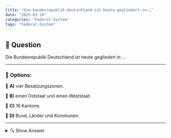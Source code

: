 ```yaml
---
title: "die-bundesrepublik-deutschland-ist-heute-gegliedert-in-…"
date: "2025-03-10"
categories: "Federal-System"
tags: "Federal-System"
---
```


## 📌 **Question**

Die Bundesrepublik Deutschland ist heute gegliedert in …



---

### 📝 **Options:**

🔘 **A)** vier Besatzungszonen.

🔘 **B)** einen Oststaat und einen Weststaat.

🔘 **C)** 16 Kantone.

🔘 **D)** Bund, Länder und Kommunen.

---

<details>
  <summary>🔍 Show Answer</summary>

  <p>
💡  <b>Correct Answer:</b>  d
  </p>
  <p>
    📖<b>Explanation:</b>
    Die Bundesrepublik Deutschland ist ein föderaler Staat, der in verschiedene Verwaltungsebenen gegliedert ist. Nach dem Zweiten Weltkrieg war Deutschland zunächst in vier Besatzungszonen aufgeteilt und später in Ost- und Westdeutschland getrennt. Seit der Wiedervereinigung 1990 besteht Deutschland aus dem Bund, den 16 Bundesländern und den Kommunen. Der Bund übernimmt bundesweite Aufgaben, die Länder haben eigene Kompetenzen in Bereichen wie Bildung und Polizei, und die Kommunen kümmern sich um lokale Angelegenheiten. Dieses föderale System ermöglicht eine dezentrale Verwaltung und berücksichtigt regionale Unterschiede.
  </p>
</details>
